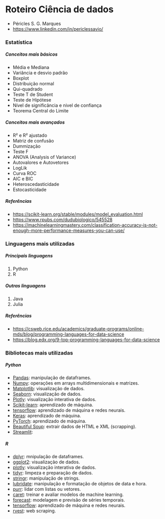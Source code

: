 # Roteiro Ciência de dados
- Péricles S. G. Marques
- https://www.linkedin.com/in/periclessavio/

### Estatística
##### Conceitos mais básicos
- Média e Mediana
- Variância e desvio padrão
- Boxplot
- Distribuição normal
- Qui-quadrado
- Teste T de Student
- Teste de Hipótese
- Nível de significância e nivel de confiança
- Teorema Central do Limite

##### Conceitos mais avançados
- R² e R² ajustado
- Matriz de confusão
- Dummização
- Teste F
- ANOVA (Analysis of Variance)
- Autovalores e Autovetores
- LogLik
- Curva ROC
- AIC e BIC
- Heteroscedasticidade
- Estocasticidade

##### Referências
- https://scikit-learn.org/stable/modules/model_evaluation.html
- https://www.rpubs.com/dudubiologico/545528
- https://machinelearningmastery.com/classification-accuracy-is-not-enough-more-performance-measures-you-can-use/


### Linguagens mais utilizadas
##### Principais linguagens
1. Python
1. R

##### Outras linguagens
1. Java
1. Julia

##### Referências
- https://csweb.rice.edu/academics/graduate-programs/online-mds/blog/programming-languages-for-data-science
- https://blog.edx.org/9-top-programming-languages-for-data-science


### Bibliotecas mais utilizadas
##### Python
- [Pandas](https://pandas.pydata.org/docs/index.html): manipulação de dataframes.
- [Numpy](https://numpy.org/): operações em arrays multidimensionais e matrizes.
- [Matplotlib](https://matplotlib.org/): visualização de dados.
- [Seaborn](https://seaborn.pydata.org/): visualização de dados.
- [Plotly](https://plotly.com/python/): visualização interativa de dados.
- [Scikit-learn](https://scikit-learn.org/stable/): aprendizado de máquina.
- [tensorflow](https://www.tensorflow.org//): aprendizado de máquina e redes neurais.
- [Keras](https://keras.io/): aprendizado de máquina.
- [PyTorch](https://pytorch.org/): aprendizado de máquina. 
- [Beautiful Soup](https://www.crummy.com/software/BeautifulSoup/): extrair dados de HTML e XML (scrapping).
- [Streamlit]():

##### R
- [dplyr](https://dplyr.tidyverse.org/index.html): mnipulação de dataframes.
- [ggplot2](https://ggplot2.tidyverse.org/): visualização de dados.
- [plotly](https://plotly.com/r/): visualização interativa de dados.
- [tidyr](https://tidyr.tidyverse.org/): limpeza e preparação de dados.
- [stringr](https://stringr.tidyverse.org/): manipulação de strings.
- [lubridate](https://lubridate.tidyverse.org/): manipulação e formatação de objetos de data e hora.
- [purr](https://purrr.tidyverse.org/): lidar com listas ou vetores.
- [caret](https://topepo.github.io/caret/): treinar e avaliar modelos de machine learning.
- [forecast](https://pkg.robjhyndman.com/forecast/index.html): modelagem e previsão de séries temporais.
- [tensorflow](https://tensorflow.rstudio.com/): aprendizado de máquina e redes neurais.
- [rvest](https://rvest.tidyverse.org/): web scraping.
